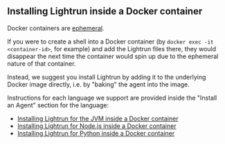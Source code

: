 ## Installing Lightrun inside a Docker container

Docker containers are [ephemeral](https://docs.docker.com/develop/develop-images/dockerfile_best-practices/#general-guidelines-and-recommendations).

If you were to create a shell into a Docker container (by `docker exec -it <container-id>`, for example) and add the Lightrun files there, they would disappear the next time the container would spin up due to the ephemeral nature of that container.

Instead, we suggest you install Lightrun by adding it to the underlying Docker image directly, i.e. by "baking" the agent into the image.

Instructions for each language we support are provided inside the "Install an Agent" section for the language:

- [Installing Lightrun for the JVM inside a Docker container](jvm/agent.md#docker-installation)
- [Installing Lightrun for Node.js inside a Docker container](node/agent.md#docker-installation)
- [Installing Lightrun for Python inside a Docker container](python/agent.md#docker-installation)

